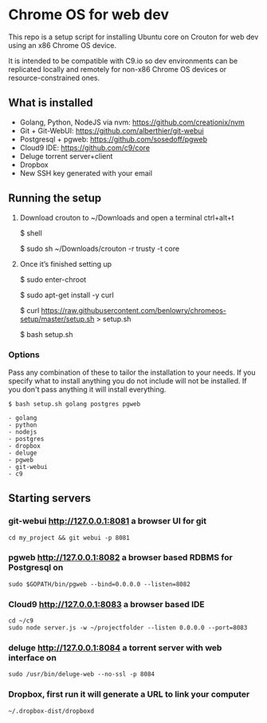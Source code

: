 # Chrome OS for web dev
This repo is a setup script for installing Ubuntu core on Crouton for web dev using an x86 Chrome OS device.

It is intended to be compatible with C9.io so dev environments can be replicated locally and remotely
for non-x86 Chrome OS devices or resource-constrained ones.
    
## What is installed
- Golang, Python, NodeJS via nvm: https://github.com/creationix/nvm
- Git + Git-WebUI: https://github.com/alberthier/git-webui
- Postgresql + pgweb: https://github.com/sosedoff/pgweb
- Cloud9 IDE: https://github.com/c9/core
- Deluge torrent server+client
- Dropbox
- New SSH key generated with your email

## Running the setup
1) Download crouton to ~/Downloads and open a terminal ctrl+alt+t

    $ shell
    
    $ sudo sh ~/Downloads/crouton -r trusty -t core
    
2) Once it’s finished setting up

    $ sudo enter-chroot
    
    $ sudo apt-get install -y curl
    
    $ curl https://raw.githubusercontent.com/benlowry/chromeos-setup/master/setup.sh > setup.sh 
    
    $ bash setup.sh
    
### Options
Pass any combination of these to tailor the installation to your needs.  If you specify what
to install anything you do not include will not be installed.  If you don't pass anything it
will install everything.

    $ bash setup.sh golang postgres pgweb

    - golang
    - python
    - nodejs
    - postgres
    - dropbox
    - deluge
    - pgweb
    - git-webui
    - c9
    
## Starting servers

### git-webui http://127.0.0.1:8081 a browser UI for git
    cd my_project && git webui -p 8081 

### pgweb http://127.0.0.1:8082 a browser based RDBMS for Postgresql on 
    sudo $GOPATH/bin/pgweb --bind=0.0.0.0 --listen=8082
    
### Cloud9 http://127.0.0.1:8083 a browser based IDE 
    cd ~/c9
    sudo node server.js -w ~/projectfolder --listen 0.0.0.0 --port=8083

### deluge http://127.0.0.1:8084 a torrent server with web interface on
    sudo /usr/bin/deluge-web --no-ssl -p 8084
    
### Dropbox, first run it will generate a URL to link your computer
    ~/.dropbox-dist/dropboxd
